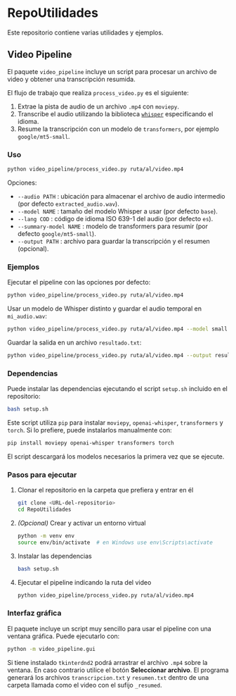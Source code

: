# RepoUtilidades

Este repositorio contiene varias utilidades y ejemplos.

## Video Pipeline

El paquete `video_pipeline` incluye un script para procesar un archivo de video y obtener una transcripción resumida.

El flujo de trabajo que realiza `process_video.py` es el siguiente:
1. Extrae la pista de audio de un archivo `.mp4` con `moviepy`.
2. Transcribe el audio utilizando la biblioteca [`whisper`](https://github.com/openai/whisper) especificando el idioma.
3. Resume la transcripción con un modelo de `transformers`, por ejemplo `google/mt5-small`.

### Uso

```bash
python video_pipeline/process_video.py ruta/al/video.mp4
```

Opciones:
- `--audio PATH` : ubicación para almacenar el archivo de audio intermedio (por defecto `extracted_audio.wav`).
- `--model NAME` : tamaño del modelo Whisper a usar (por defecto `base`).
- `--lang COD` : código de idioma ISO 639-1 del audio (por defecto `es`).
- `--summary-model NAME` : modelo de transformers para resumir (por defecto `google/mt5-small`).
- `--output PATH` : archivo para guardar la transcripción y el resumen (opcional).

### Ejemplos

Ejecutar el pipeline con las opciones por defecto:

```bash
python video_pipeline/process_video.py ruta/al/video.mp4
```

Usar un modelo de Whisper distinto y guardar el audio temporal en `mi_audio.wav`:

```bash
python video_pipeline/process_video.py ruta/al/video.mp4 --model small --audio mi_audio.wav
```
Guardar la salida en un archivo `resultado.txt`:

```bash
python video_pipeline/process_video.py ruta/al/video.mp4 --output resultado.txt
```

### Dependencias

Puede instalar las dependencias ejecutando el script `setup.sh` incluido en el
repositorio:

```bash
bash setup.sh
```

Este script utiliza `pip` para instalar `moviepy`, `openai-whisper`,
`transformers` y `torch`. Si lo prefiere, puede instalarlos manualmente con:

```bash
pip install moviepy openai-whisper transformers torch
```

El script descargará los modelos necesarios la primera vez que se ejecute.

### Pasos para ejecutar

1. Clonar el repositorio en la carpeta que prefiera y entrar en él

   ```bash
   git clone <URL-del-repositorio>
   cd RepoUtilidades
   ```

2. *(Opcional)* Crear y activar un entorno virtual

   ```bash
   python -m venv env
   source env/bin/activate  # en Windows use env\Scripts\activate
   ```

3. Instalar las dependencias

   ```bash
   bash setup.sh
   ```

4. Ejecutar el pipeline indicando la ruta del video

   ```bash
   python video_pipeline/process_video.py ruta/al/video.mp4
   ```

### Interfaz gráfica

El paquete incluye un script muy sencillo para usar el pipeline con una
ventana gráfica. Puede ejecutarlo con:

```bash
python -m video_pipeline.gui
```

Si tiene instalado `tkinterdnd2` podrá arrastrar el archivo `.mp4` sobre la
ventana. En caso contrario utilice el botón **Seleccionar archivo**.
El programa generará los archivos `transcripcion.txt` y `resumen.txt` dentro
de una carpeta llamada como el video con el sufijo `_resumed`.
